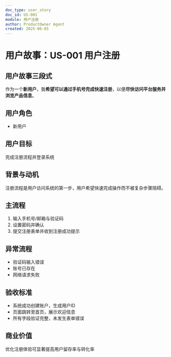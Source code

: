 ```yaml
---
doc_type: user_story
doc_id: US-001
module: 用户注册
author: ProductOwner Agent
created: 2025-06-05
---
```


# 用户故事：US-001 用户注册

## 用户故事三段式
作为一个**新用户**，我**希望可以通过手机号完成快速注册**，以便**尽快访问平台服务并浏览产品信息**。

## 用户角色
- 新用户

## 用户目标
完成注册流程并登录系统

## 背景与动机
注册流程是用户访问系统的第一步，用户希望快速完成操作而不被复杂步骤阻碍。

## 主流程
1. 输入手机号/邮箱与验证码  
2. 设置密码并确认  
3. 提交注册表单并收到注册成功提示  

## 异常流程
- 验证码输入错误  
- 账号已存在  
- 网络请求失败  

## 验收标准
- 系统成功创建账户，生成用户ID  
- 页面跳转至首页，展示欢迎信息  
- 所有字段验证完整，未发生表单错误  

## 商业价值
优化注册体验可显著提高用户留存率与转化率
